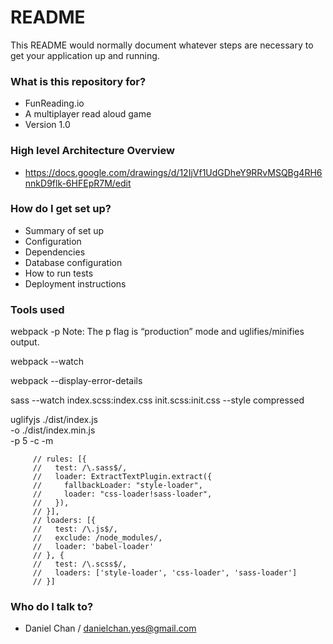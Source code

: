 # README #

This README would normally document whatever steps are necessary to get your application up and running.

### What is this repository for? ###

* FunReading.io
* A multiplayer read aloud game
* Version 1.0

### High level Architecture Overview

* https://docs.google.com/drawings/d/12IjVf1UdGDheY9RRvMSQBg4RH6nnkD9flk-6HFEpR7M/edit

### How do I get set up? ###

* Summary of set up
* Configuration
* Dependencies
* Database configuration
* How to run tests
* Deployment instructions

### Tools used

webpack -p
Note: The p flag is “production” mode and uglifies/minifies output.

webpack --watch

webpack --display-error-details

sass --watch index.scss:index.css init.scss:init.css --style compressed

uglifyjs ./dist/index.js \
         -o ./dist/index.min.js \
         -p 5 -c -m

         // rules: [{
         //   test: /\.sass$/,
         //   loader: ExtractTextPlugin.extract({
         //     fallbackLoader: "style-loader",
         //     loader: "css-loader!sass-loader",
         //   }),
         // }],
         // loaders: [{
         //   test: /\.js$/,
         //   exclude: /node_modules/,
         //   loader: 'babel-loader'
         // }, {
         //   test: /\.scss$/,
         //   loaders: ['style-loader', 'css-loader', 'sass-loader']
         // }]

### Who do I talk to? ###

* Daniel Chan / danielchan.yes@gmail.com
